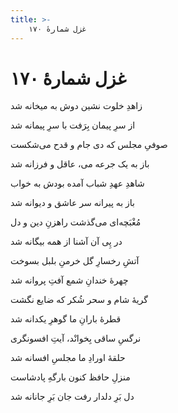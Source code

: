 ```yaml
---
title: >-
    غزل شمارهٔ ۱۷۰
---
```

# غزل شمارهٔ ۱۷۰

<div class="b" id="bn1"><div class="m1"><p>زاهدِ خلوت نشین دوش به میخانه شد</p></div>
<div class="m2"><p>از سرِ پیمان بِرَفت با سرِ پیمانه شد</p></div></div>
<div class="b" id="bn2"><div class="m1"><p>صوفیِ مجلس که دی جام و قدح می‌شکست</p></div>
<div class="m2"><p>باز به یک جرعه می، عاقل و فرزانه شد</p></div></div>
<div class="b" id="bn3"><div class="m1"><p>شاهدِ عهدِ شباب آمده بودش به خواب</p></div>
<div class="m2"><p>باز به پیرانه سر عاشق و دیوانه شد</p></div></div>
<div class="b" id="bn4"><div class="m1"><p>مُغْبَچه‌ای می‌گذشت راهزنِ دین و دل</p></div>
<div class="m2"><p>در پِی آن آشنا از همه بیگانه شد</p></div></div>
<div class="b" id="bn5"><div class="m1"><p>آتشِ رخسارِ گل خرمنِ بلبل بسوخت</p></div>
<div class="m2"><p>چهرهٔ خندانِ شمع آفتِ پروانه شد</p></div></div>
<div class="b" id="bn6"><div class="m1"><p>گریهٔ شام و سحر شُکر که ضایع نگشت</p></div>
<div class="m2"><p>قطرهٔ بارانِ ما گوهرِ یکدانه شد</p></div></div>
<div class="b" id="bn7"><div class="m1"><p>نرگسِ ساقی بِخوانْد، آیتِ افسونگری</p></div>
<div class="m2"><p>حلقهٔ اورادِ ما مجلسِ افسانه شد</p></div></div>
<div class="b" id="bn8"><div class="m1"><p>منزلِ حافظ کنون بارگهِ پادشاست</p></div>
<div class="m2"><p>دل بَرِ دلدار رفت جان بَرِ جانانه شد</p></div></div>